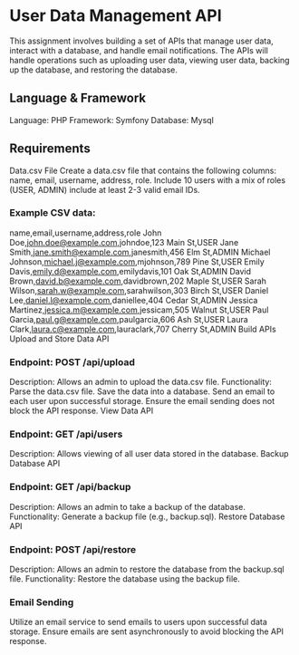 # User Data Management API

This assignment involves building a set of APIs that manage user data, interact with a database, and handle email notifications. The APIs will handle operations such as uploading user data, viewing user data, backing up the database, and restoring the database.

## Language & Framework
Language: PHP Framework: Symfony Database: Mysql

## Requirements
Data.csv File
Create a data.csv file that contains the following columns: name, email, username, address, role. Include 10 users with a mix of roles (USER, ADMIN) include at least 2-3 valid email IDs.

### Example CSV data:

name,email,username,address,role
John Doe,john.doe@example.com,johndoe,123 Main St,USER
Jane Smith,jane.smith@example.com,janesmith,456 Elm St,ADMIN
Michael Johnson,michael.j@example.com,mjohnson,789 Pine St,USER
Emily Davis,emily.d@example.com,emilydavis,101 Oak St,ADMIN
David Brown,david.b@example.com,davidbrown,202 Maple St,USER
Sarah Wilson,sarah.w@example.com,sarahwilson,303 Birch St,USER
Daniel Lee,daniel.l@example.com,daniellee,404 Cedar St,ADMIN
Jessica Martinez,jessica.m@example.com,jessicam,505 Walnut St,USER
Paul Garcia,paul.g@example.com,paulgarcia,606 Ash St,USER
Laura Clark,laura.c@example.com,lauraclark,707 Cherry St,ADMIN
Build APIs
Upload and Store Data API

### Endpoint: POST /api/upload
Description: Allows an admin to upload the data.csv file.
Functionality:
Parse the data.csv file.
Save the data into a database.
Send an email to each user upon successful storage.
Ensure the email sending does not block the API response.
View Data API

### Endpoint: GET /api/users
Description: Allows viewing of all user data stored in the database.
Backup Database API

### Endpoint: GET /api/backup
Description: Allows an admin to take a backup of the database.
Functionality:
Generate a backup file (e.g., backup.sql).
Restore Database API

### Endpoint: POST /api/restore
Description: Allows an admin to restore the database from the backup.sql file.
Functionality:
Restore the database using the backup file.

### Email Sending
Utilize an email service to send emails to users upon successful data storage.
Ensure emails are sent asynchronously to avoid blocking the API response.
